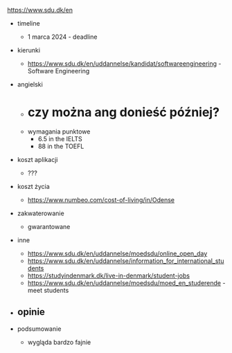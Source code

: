 https://www.sdu.dk/en

- timeline
	- 1 marca 2024 - deadline

- kierunki
	- https://www.sdu.dk/en/uddannelse/kandidat/softwareengineering - Software Engineering

- angielski
	- # czy można ang donieść później?
	- wymagania punktowe
		- 6.5 in the IELTS
		- 88 in the TOEFL

- koszt aplikacji
	- ???

- koszt życia
	- https://www.numbeo.com/cost-of-living/in/Odense

- zakwaterowanie
	- gwarantowane

- inne
	- https://www.sdu.dk/en/uddannelse/moedsdu/online_open_day
	- https://www.sdu.dk/en/uddannelse/information_for_international_students 
	- https://studyindenmark.dk/live-in-denmark/student-jobs
	- https://www.sdu.dk/en/uddannelse/moedsdu/moed_en_studerende - meet students

- opinie
	- 

- podsumowanie
	- wygląda bardzo fajnie

